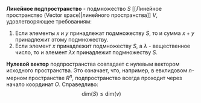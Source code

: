 **Линейное подпространство** - подмножество $S$ [[Линейное пространство (Vector space)|линейного пространcтва]] $V$, удовлетворяющее требованиям:
1. Если элементы $x$ и $y$ принадлежат подмножеству $S$, то и сумма $x + y$ принадлежит этому подмножеству.
2. Если элемент $x$ принадлежит подмножеству $S$, а $λ$ - вещественное число, то и элемент $λx$ принадлежит подмножеству $S$.

**Нулевой вектор** подпространства совпадает с нулевым вектором исходного пространства. Это означает, что, например, в евклидовом $n$-мерном пространстве $R^n$, подпространство всегда проходит через начало координат $O$. Справедливо:$$\text{dim}(S) \leq \text{dim}(v)$$